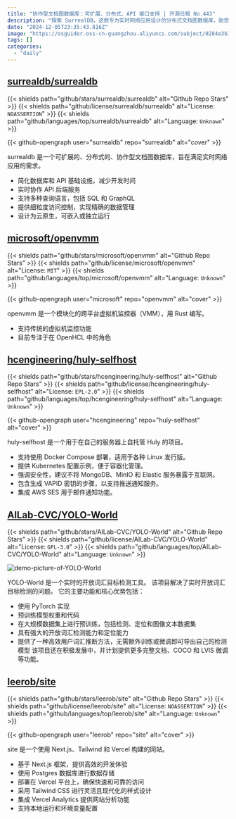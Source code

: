 ```yaml
---
title: "协作型文档图数据库：可扩展、分布式、API 接口支持 | 开源日报 No.443"
description: "探索 SurrealDB，这款专为实时网络应用设计的分布式文档图数据库，助您简化数据库和 API 基础设施，显著缩短开发周期。支持多种查询语言，提供实时协作 API，确保您在数据管理上的精确控制。"
date: "2024-12-05T23:35:43.816Z"
image: "https://osguider.oss-cn-guangzhou.aliyuncs.com/subject/0284e3b1fec9569e3dc9afa6c0258a66.png"
tags: []
categories:
  - "daily"
---
```


## [surrealdb/surrealdb](https://github.com/surrealdb/surrealdb)

{{< shields path="github/stars/surrealdb/surrealdb" alt="Github Repo Stars" >}} {{< shields path="github/license/surrealdb/surrealdb" alt="License: `NOASSERTION`" >}} {{< shields path="github/languages/top/surrealdb/surrealdb" alt="Language: `Unknown`" >}}

{{< github-opengraph user="surrealdb" repo="surrealdb" alt="cover" >}}

surrealdb 是一个可扩展的、分布式的、协作型文档图数据库，旨在满足实时网络应用的需求。

- 简化数据库和 API 基础设施，减少开发时间
- 实时协作 API 后端服务
- 支持多种查询语言，包括 SQL 和 GraphQL
- 提供细粒度访问控制，实现精确的数据管理
- 设计为云原生，可嵌入或独立运行
  
## [microsoft/openvmm](https://github.com/microsoft/openvmm)

{{< shields path="github/stars/microsoft/openvmm" alt="Github Repo Stars" >}} {{< shields path="github/license/microsoft/openvmm" alt="License: `MIT`" >}} {{< shields path="github/languages/top/microsoft/openvmm" alt="Language: `Unknown`" >}}

{{< github-opengraph user="microsoft" repo="openvmm" alt="cover" >}}

openvmm 是一个模块化的跨平台虚拟机监控器（VMM），用 Rust 编写。

- 支持传统的虚拟机监控功能
- 目前专注于在 OpenHCL 中的角色
  
## [hcengineering/huly-selfhost](https://github.com/hcengineering/huly-selfhost)

{{< shields path="github/stars/hcengineering/huly-selfhost" alt="Github Repo Stars" >}} {{< shields path="github/license/hcengineering/huly-selfhost" alt="License: `EPL-2.0`" >}} {{< shields path="github/languages/top/hcengineering/huly-selfhost" alt="Language: `Unknown`" >}}

{{< github-opengraph user="hcengineering" repo="huly-selfhost" alt="cover" >}}

huly-selfhost 是一个用于在自己的服务器上自托管 Huly 的项目。

- 支持使用 Docker Compose 部署，适用于各种 Linux 发行版。
- 提供 Kubernetes 配置示例，便于容器化管理。
- 强调安全性，建议不将 MongoDB、MinIO 和 Elastic 服务暴露于互联网。
- 包含生成 VAPID 密钥的步骤，以支持推送通知服务。
- 集成 AWS SES 用于邮件通知功能。
  
## [AILab-CVC/YOLO-World](https://github.com/AILab-CVC/YOLO-World)

{{< shields path="github/stars/AILab-CVC/YOLO-World" alt="Github Repo Stars" >}} {{< shields path="github/license/AILab-CVC/YOLO-World" alt="License: `GPL-3.0`" >}} {{< shields path="github/languages/top/AILab-CVC/YOLO-World" alt="Language: `Unknown`" >}}

![demo-picture-of-YOLO-World](https://static.osguider.com/subject/github/AILab-CVC/YOLO-World/bb322c58b8e0fb94fa9517cd560194ea.png)

YOLO-World 是一个实时的开放词汇目标检测工具。
该项目解决了实时开放词汇目标检测的问题。
它的主要功能和核心优势包括：

- 使用 PyTorch 实现
- 预训练模型权重和代码
- 在大规模数据集上进行预训练，包括检测、定位和图像文本数据集
- 具有强大的开放词汇检测能力和定位能力
- 提供了一种高效用户词汇推断方法，无需额外训练或微调即可导出自己的检测模型
该项目还在积极发展中，并计划提供更多完整文档、COCO 和 LVIS 微调等功能。
  
## [leerob/site](https://github.com/leerob/site)

{{< shields path="github/stars/leerob/site" alt="Github Repo Stars" >}} {{< shields path="github/license/leerob/site" alt="License: `NOASSERTION`" >}} {{< shields path="github/languages/top/leerob/site" alt="Language: `Unknown`" >}}

{{< github-opengraph user="leerob" repo="site" alt="cover" >}}

site 是一个使用 Next.js、Tailwind 和 Vercel 构建的网站。

- 基于 Next.js 框架，提供高效的开发体验
- 使用 Postgres 数据库进行数据存储
- 部署在 Vercel 平台上，确保快速和可靠的访问
- 采用 Tailwind CSS 进行灵活且现代化的样式设计
- 集成 Vercel Analytics 提供网站分析功能
- 支持本地运行和环境变量配置
  
